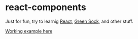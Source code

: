# react-components
Just for fun, try to learnig [React][react], [Green Sock][gsap], and other stuff.

[Working example here][react-components]

[react-components]: https://vitto.github.io/react-components/
[react]: https://reactjs.org/
[gsap]: https://greensock.com/react
